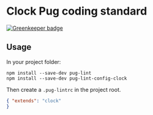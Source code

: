 # Clock Pug coding standard

[![Greenkeeper badge](https://badges.greenkeeper.io/clocklimited/pug-lint-config-clock.svg)](https://greenkeeper.io/)

## Usage

In your project folder:

```
npm install --save-dev pug-lint
npm install --save-dev pug-lint-config-clock
```

Then create a `.pug-lintrc` in the project root.

```json
{ "extends": "clock"
}
```
